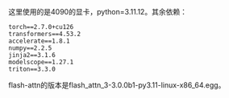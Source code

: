这里使用的是4090的显卡，python=3.11.12。其余依赖：
```shell
torch==2.7.0+cu126
transformers==4.53.2
accelerate==1.8.1
numpy==2.2.5
jinja2==3.1.6
modelscope==1.27.1
triton==3.3.0
```
flash-attn的版本是flash_attn_3-3.0.0b1-py3.11-linux-x86_64.egg。